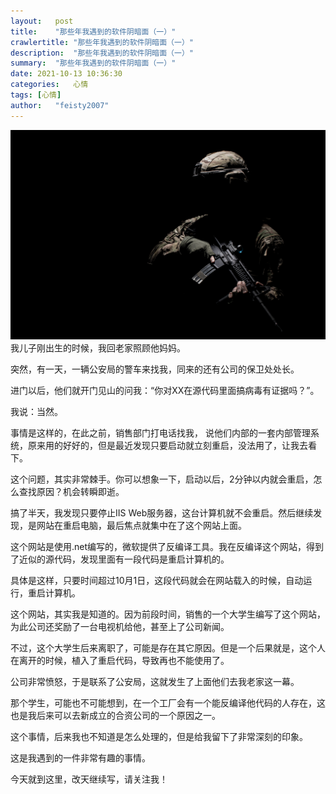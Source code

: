 ```yaml
---
layout:   post
title:    "那些年我遇到的软件阴暗面（一）"
crawlertitle: "那些年我遇到的软件阴暗面（一）"
description:  "那些年我遇到的软件阴暗面（一）"
summary:  "那些年我遇到的软件阴暗面（一）"
date: 2021-10-13 10:36:30
categories:   心情
tags: [心情]
author:   "feisty2007"
---
```


![](/assets/images/2021-10-13-585d907e-11ba-4b8e-b88d-1b50304311b1.jpg)
我儿子刚出生的时候，我回老家照顾他妈妈。

突然，有一天，一辆公安局的警车来找我，同来的还有公司的保卫处处长。

进门以后，他们就开门见山的问我：“你对XX在源代码里面搞病毒有证据吗？”。

我说：当然。

事情是这样的，在此之前，销售部门打电话找我， 说他们内部的一套内部管理系统，原来用的好好的，但是最近发现只要启动就立刻重启，没法用了，让我去看下。

这个问题，其实非常棘手。你可以想象一下，启动以后，2分钟以内就会重启，怎么查找原因？机会转瞬即逝。

搞了半天，我发现只要停止IIS Web服务器，这台计算机就不会重启。然后继续发现，是网站在重启电脑，最后焦点就集中在了这个网站上面。

这个网站是使用.net编写的，微软提供了反编译工具。我在反编译这个网站，得到了近似的源代码，发现里面有一段代码是重启计算机的。

具体是这样，只要时间超过10月1日，这段代码就会在网站载入的时候，自动运行，重启计算机。

这个网站，其实我是知道的。因为前段时间，销售的一个大学生编写了这个网站，为此公司还奖励了一台电视机给他，甚至上了公司新闻。

不过，这个大学生后来离职了，可能是存在其它原因。但是一个后果就是，这个人在离开的时候，植入了重启代码，导致再也不能使用了。

公司非常愤怒，于是联系了公安局，这就发生了上面他们去我老家这一幕。

那个学生，可能也不可能想到，在一个工厂会有一个能反编译他代码的人存在，这也是我后来可以去新成立的合资公司的一个原因之一。

这个事情，后来我也不知道是怎么处理的，但是给我留下了非常深刻的印象。

这是我遇到的一件非常有趣的事情。

今天就到这里，改天继续写，请关注我！

